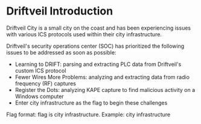 # Driftveil Introduction

Driftveil City is a small city on the coast and has been experiencing issues with various ICS protocols used within their city infrastructure.

Driftveil's security operations center (SOC) has prioritized the following issues to be addressed as soon as possible:

- Learning to DRIFT: parsing and extracting PLC data from Driftveil's custom ICS protocol
- Fewer Wires More Problems: analyzing and extracting data from radio frequency (RF) captures
- Register the Dots: analyzing KAPE capture to find malicious activity on a Windows computer
- Enter city infrastructure as the flag to begin these challenges

Flag format: flag is city infrastructure. Example: city infrastructure

